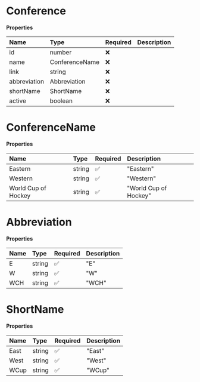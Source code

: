 # Conference

**Properties**

| Name         | Type           | Required | Description |
| :----------- | :------------- | :------- | :---------- |
| id           | number         | ❌       |             |
| name         | ConferenceName | ❌       |             |
| link         | string         | ❌       |             |
| abbreviation | Abbreviation   | ❌       |             |
| shortName    | ShortName      | ❌       |             |
| active       | boolean        | ❌       |             |

# ConferenceName

**Properties**

| Name                | Type   | Required | Description           |
| :------------------ | :----- | :------- | :-------------------- |
| Eastern             | string | ✅       | "Eastern"             |
| Western             | string | ✅       | "Western"             |
| World Cup of Hockey | string | ✅       | "World Cup of Hockey" |

# Abbreviation

**Properties**

| Name | Type   | Required | Description |
| :--- | :----- | :------- | :---------- |
| E    | string | ✅       | "E"         |
| W    | string | ✅       | "W"         |
| WCH  | string | ✅       | "WCH"       |

# ShortName

**Properties**

| Name | Type   | Required | Description |
| :--- | :----- | :------- | :---------- |
| East | string | ✅       | "East"      |
| West | string | ✅       | "West"      |
| WCup | string | ✅       | "WCup"      |

<!-- This file was generated by liblab | https://liblab.com/ -->

